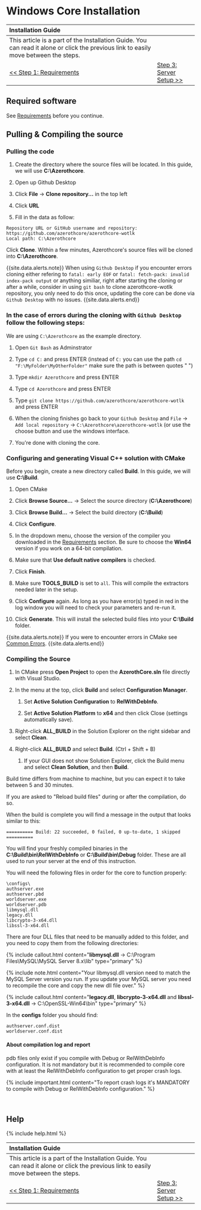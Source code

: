 # Windows Core Installation

| Installation Guide                                                                                                                   |                                         |
| :----------------------------------------------------------------------------------------------------------------------------------- | :-------------------------------------- |
| This article is a part of the Installation Guide. You can read it alone or click the previous link to easily move between the steps. |
| [<< Step 1: Requirements](windows-requirements)                                                                                      | [Step 3: Server Setup >>](server-setup) |

## Required software

See [Requirements](windows-requirements) before you continue.

## Pulling & Compiling the source

### Pulling the code

1. Create the directory where the source files will be located. In this guide, we will use **C:\Azerothcore**.

1. Open up Github Desktop

1. Click **File** -> **Clone repository...** in the top left

1. Click **URL**

1. Fill in the data as follow:

```
Repository URL or GitHub username and repository: https://github.com/azerothcore/azerothcore-wotlk
Local path: C:\Azerothcore
```

Click **Clone**. Within a few minutes, Azerothcore's source files will be cloned into **C:\Azerothcore**.

{{site.data.alerts.note}}
When using `Github Desktop` if you encounter errors cloning either refering to `fatal: early EOF` or `fatal: fetch-pack: invalid index-pack output` or anything similiar, right after starting the cloning or after a while, consider in using `git bash` to clone azerothcore-wotlk repository, you only need to do this once, updating the core can be done via `Github Desktop` with no issues.
{{site.data.alerts.end}}

### In the case of errors during the cloning with `Github Desktop` follow the following steps:

We are using `C:\Azerothcore` as the example directory.

1. Open `Git Bash` as Adminstrator

1. Type `cd C:` and press ENTER (instead of `C:` you can use the path `cd "F:\MyFolder\MyOtherFolder"` make sure the path is between quotes " ")

1. Type `mkdir Azerothcore` and press ENTER

1. Type `cd Azerothcore` and press ENTER

1. Type `git clone https://github.com/azerothcore/azerothcore-wotlk` and press ENTER

1. When the cloning finishes go back to your `Github Desktop` and `File` -> `Add local repository` -> `C:\Azerothcore\azerothcore-wotlk` (or use the choose button and use the windows interface.

1. You're done with cloning the core.

### Configuring and generating Visual C++ solution with CMake

Before you begin, create a new directory called **Build**. In this guide, we will use **C:\Build**.

1. Open CMake

1. Click **Browse Source...** → Select the source directory (**C:\Azerothcore**)

1. Click **Browse Build...** → Select the build directory (**C:\Build**)

1. Click **Configure**.

1. In the dropdown menu, choose the version of the compiler you downloaded in the [Requirements](windows-requirements) section. Be sure to choose the **Win64** version if you work on a 64-bit compilation.

1. Make sure that **Use default native compilers** is checked.

1. Click **Finish**.

1. Make sure **TOOLS_BUILD** is set to `all`. This will compile the extractors needed later in the setup.

1. Click **Configure** again. As long as you have error(s) typed in red in the log window you will need to check your parameters and re-run it.

1. Click **Generate**. This will install the selected build files into your **C:\Build** folder.

{{site.data.alerts.note}}
If you were to encounter errors in CMake see <a href="common-errors#core-installation-errors">Common Errors</a>.
{{site.data.alerts.end}}

### Compiling the Source

1. In CMake press **Open Project** to open the **AzerothCore.sln** file directly with Visual Studio.

1. In the menu at the top, click **Build** and select **Configuration Manager**.

    1. Set **Active Solution Configuration** to **RelWithDebInfo**.

    1. Set **Active Solution Platform** to **x64** and then click Close (settings automatically save).

1. Right-click **ALL_BUILD** in the Solution Explorer on the right sidebar and select **Clean**.
 
1. Right-click **ALL_BUILD** and select **Build**. (Ctrl + Shift + B)

    1. If your GUI does not show Solution Explorer, click the Build menu and select **Clean Solution**, and then **Build**.

Build time differs from machine to machine, but you can expect it to take between 5 and 30 minutes.

If you are asked to "Reload build files" during or after the compilation, do so.

When the build is complete you will find a message in the output that looks similar to this:

```
========== Build: 22 succeeded, 0 failed, 0 up-to-date, 1 skipped ==========
```

You will find your freshly compiled binaries in the **C:\Build\bin\RelWithDebInfo** or **C:\Build\bin\Debug** folder. These are all used to run your server at the end of this instruction.

You will need the following files in order for the core to function properly:

```
\configs\
authserver.exe
authserver.pbd
worldserver.exe
worldserver.pdb
libmysql.dll
legacy.dll
libcrypto-3-x64.dll
libssl-3-x64.dll
```

There are four DLL files that need to be manually added to this folder, and you need to copy them from the following directories:

{% include callout.html content="<b>libmysql.dll</b> → C:\Program Files\MySQL\MySQL Server 8.x\lib" type="primary" %}

{% include note.html content="Your libmysql.dll version need to match the MySQL Server version you run. If you update your MySQL server you need to recompile the core and copy the new dll file over." %}

{% include callout.html content="<b>legacy.dll</b>, <b>libcrypto-3-x64.dll</b> and <b>libssl-3-x64.dll</b> → C:\OpenSSL-Win64\bin" type="primary" %}

In the **configs** folder you should find:

```
authserver.conf.dist
worldserver.conf.dist
```

#### About compilation log and report

pdb files only exist if you compile with Debug or RelWithDebInfo configuration. It is not mandatory but it is recommended to compile core with at least the RelWithDebInfo configuration to get proper crash logs.

{% include important.html content="To report crash logs it's MANDATORY to compile with Debug or RelWithDebInfo configuration." %}

<br>

## Help

{% include help.html %}

| Installation Guide                                                                                                                   |                                         |
| :----------------------------------------------------------------------------------------------------------------------------------- | :-------------------------------------- |
| This article is a part of the Installation Guide. You can read it alone or click the previous link to easily move between the steps. |
| [<< Step 1: Requirements](windows-requirements)                                                                                      | [Step 3: Server Setup >>](server-setup) |
